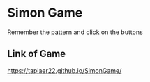# Simon Game

Remember the pattern and click on the buttons

## Link of Game

https://tapiaer22.github.io/SimonGame/

